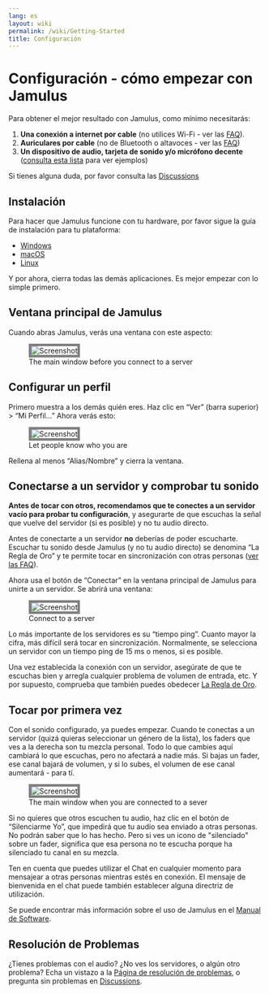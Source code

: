 ```yaml
---
lang: es
layout: wiki
permalink: /wiki/Getting-Started
title: Configuración
---
```


# Configuración - cómo empezar con Jamulus

Para obtener el mejor resultado con Jamulus, como mínimo necesitarás:

1. **Una conexión a internet por cable** (no utilices Wi-Fi - ver las [FAQ](/wiki/FAQ)).
1. **Auriculares por cable** (no de Bluetooth o altavoces - ver las [FAQ](/wiki/FAQ))
1. **Un dispositivo de audio, tarjeta de sonido y/o micrófono decente** ([consulta esta lista](/kb/2021/01/05/Jamulus-Sound-Devices.html) para ver ejemplos)

Si tienes alguna duda, por favor consulta las [Discussions](https://github.com/jamulussoftware/jamulus/discussions)

## Instalación

Para hacer que Jamulus funcione con tu hardware, por favor sigue la guía de instalación para tu plataforma:

* [Windows](/wiki/Installation-for-Windows)
* [macOS](/wiki/Installation-for-Macintosh)
* [Linux](/wiki/Installation-for-Linux)

Y por ahora, cierra todas las demás aplicaciones. Es mejor empezar con lo simple primero.

## Ventana principal de Jamulus

Cuando abras Jamulus, verás una ventana con este aspecto:

<figure>
  <img src="{{site.url}}/assets/img/es-screenshots/main-screen-default.png" loading="lazy" alt="Screenshot" style="border: 5px solid grey;">
  <figcaption>The main window before you connect to a server</figcaption>
</figure>


## Configurar un perfil

Primero muestra a los demás quién eres. Haz clic en “Ver” (barra superior) > “Mi Perfil…” Ahora verás esto:

<figure>
  <img src="{{site.url}}/assets/img/es-screenshots/settings-profile.png" loading="lazy" alt="Screenshot" style="border: 5px solid grey;">
  <figcaption>Let people know who you are</figcaption>
</figure>


Rellena al menos “Alias/Nombre” y cierra la ventana.

## Conectarse a un servidor y comprobar tu sonido

**Antes de tocar con otros, recomendamos que te conectes a un servidor vacío para probar tu configuración**, y asegurarte de que escuchas la señal que vuelve del servidor (si es posible) y no tu audio directo.

Antes de conectarte a un servidor **no** deberías de poder escucharte. Escuchar tu sonido desde Jamulus (y no tu audio directo) se denomina “La Regla de Oro” y te permite tocar en sincronización con otras personas ([ver las FAQ](/wiki/FAQ)).

Ahora usa el botón de “Conectar” en la ventana principal de Jamulus para unirte a un servidor. Se abrirá una ventana:

<figure>
  <img src="{{site.url}}/assets/img/es-screenshots/connection-setup-window.png" loading="lazy" alt="Screenshot" style="border: 5px solid grey;">
  <figcaption>Connect to a server</figcaption>
</figure>

Lo más importante de los servidores es su “tiempo ping”. Cuanto mayor la cifra, más difícil será tocar en sincronización. Normalmente, se selecciona un servidor con un tiempo ping de 15 ms o menos, si es posible.

Una vez establecida la conexión con un servidor, asegúrate de que te escuchas bien y arregla cualquier problema de volumen de entrada, etc. Y por supuesto, comprueba que también puedes obedecer [La Regla de Oro](/wiki/Client-Troubleshooting).

## Tocar por primera vez

Con el sonido configurado, ya puedes empezar. Cuando te conectas a un servidor (quizá quieras seleccionar un género de la lista), los faders que ves a la derecha son tu mezcla personal. Todo lo que cambies aquí cambiará lo que escuchas, pero no afectará a nadie más. Si bajas un fader, ese canal bajará de volumen, y si lo subes, el volumen de ese canal aumentará - para tí.

<figure>
  <img src="{{site.url}}/assets/img/es-screenshots/main-screen-medium.png" loading="lazy" alt="Screenshot" style="border: 5px solid grey;">
  <figcaption>The main window when you are connected to a sever</figcaption>
</figure>

Si no quieres que otros escuchen tu audio, haz clic en el botón de “Silenciarme Yo”, que impedirá que tu audio sea enviado a otras personas. No podrán saber que lo has hecho. Pero si ves un icono de "silenciado" sobre un fader, significa que esa persona no te escucha porque ha silenciado tu canal en su mezcla.

Ten en cuenta que puedes utilizar el Chat en cualquier momento para mensajear a otras personas mientras estés en conexión. El mensaje de bienvenida en el chat puede también establecer alguna directriz de utilización.

Se puede encontrar más información sobre el uso de Jamulus en el [Manual de Software](/wiki/Software-Manual).

## Resolución de Problemas

¿Tienes problemas con el audio? ¿No ves los servidores, o algún otro problema? Echa un vistazo a la [Página de resolución de problemas](/wiki/Client-Troubleshooting), o pregunta sin problemas en [Discussions](https://github.com/jamulussoftware/jamulus/discussions).

